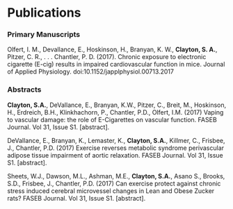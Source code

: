 # Publications

### Primary Manuscripts
Olfert, I. M., Devallance, E., Hoskinson, H., Branyan, K. W., <b>Clayton, S. A.</b>, Pitzer, C. R., . . . Chantler, P. D. (2017). Chronic exposure to electronic cigarette (E-cig) results in impaired cardiovascular function in mice. Journal of Applied Physiology. doi:10.1152/japplphysiol.00713.2017

### Abstracts

<b>Clayton, S.A.</b>, DeVallance, E., Branyan, K.W., Pitzer, C., Breit, M., Hoskinson, H., Erdreich, B.H., Klinkhachorn, P., Chantler, P.D., Olfert, I.M. (2017) Vaping to vascular damage: the role of E-Cigarettes on vascular function. FASEB Journal. Vol 31, Issue S1. [abstract].

DeVallance, E., Branyan, K., Lemaster, K., <b>Clayton, S.A.</b>, Killmer, C., Frisbee, J., Chantler, P.D. (2017) Exercise reverses metabolic syndrome perivascular adipose tissue impairment of aortic relaxation. FASEB Journal. Vol 31, Issue S1. [abstract].

Sheets, W.J., Dawson, M.L., Ashman, M.E., <b>Clayton, S.A.</b>, Asano S., Brooks, S.D., Frisbee, J., Chantler, P.D. (2017) Can exercise protect against chronic stress induced cerebral microvessel changes in Lean and Obese Zucker rats? FASEB Journal. Vol 31, Issue S1. [abstract].

